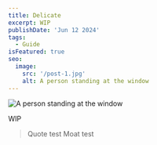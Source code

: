 ```yaml
---
title: Delicate
excerpt: WIP
publishDate: 'Jun 12 2024'
tags:
  - Guide
isFeatured: true
seo:
  image:
    src: '/post-1.jpg'
    alt: A person standing at the window
---
```


![A person standing at the window](/post-1.jpg)

WIP

> Quote test
> Moat test